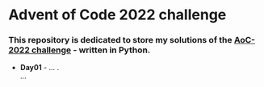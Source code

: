 # Advent of Code 2022 challenge

### This repository is dedicated to store my solutions of the [AoC-2022 challenge](https://adventofcode.com/2022) - written in Python.


- **Day01** - ... .\
*...*
